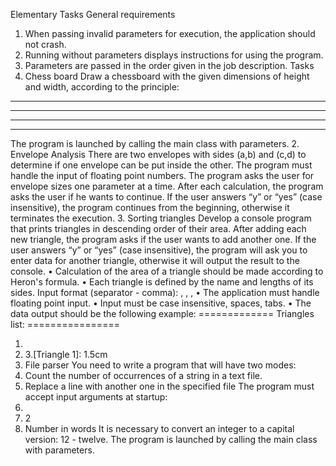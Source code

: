 Elementary Tasks
General requirements
1. When passing invalid parameters for execution, the application should not crash.
2. Running without parameters displays instructions for using the program.
3. Parameters are passed in the order given in the job description.
Tasks
1. Chess board
Draw a chessboard with the given dimensions of height and width, according to the principle:
* * * * * *
* * * * * *
* * * * * *
* * * * * *
The program is launched by calling the main class with parameters.
2. Envelope Analysis
There are two envelopes with sides (a,b) and (c,d) to determine if one envelope can be put inside the 
other. The program must handle the input of floating point numbers. The program asks the user for envelope 
sizes one parameter at a time. After each calculation, the program asks the user if he wants to continue. If the 
user answers “y” or “yes” (case insensitive), the program continues from the beginning, otherwise it terminates 
the execution.
3. Sorting triangles
Develop a console program that prints triangles in descending order of their area. After adding each new 
triangle, the program asks if the user wants to add another one. If the user answers “y” or “yes” (case 
insensitive), the program will ask you to enter data for another triangle, otherwise it will output the result to 
the console.
• Calculation of the area of a triangle should be made according to Heron's formula.
• Each triangle is defined by the name and lengths of its sides.
Input format (separator - comma):
<name>, <side length>, <side length>, <side length>
• The application must handle floating point input.
• Input must be case insensitive, spaces, tabs.
• The data output should be the following example:
============= Triangles list: ================
1. [Triangle first]: 17.23cm
2. [Triangle 22]: 13cm
3.[Triangle 1]: 1.5cm
4. File parser
You need to write a program that will have two modes:
1. Count the number of occurrences of a string in a text file.
2. Replace a line with another one in the specified file
The program must accept input arguments at startup:
1. <path to file> <string to count>
2. <path to file> <string to search for> <string to replace>
2
5. Number in words
It is necessary to convert an integer to a capital version: 12 - twelve. The program is launched by calling 
the main class with parameters.